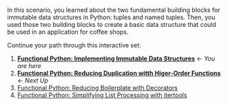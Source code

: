 In this scenario, you learned about the two fundamental building blocks for
immutable data structures in Python: tuples and named tuples. Then, you used
those two building blocks to create a basic data structure that could be used
in an application for coffee shops.

Continue your path through this interactive set:

1. **[Functional Python: Implementing Immutable Data Structures](https://learning.oreilly.com/scenarios/-/9781492094838)** &#8592; *You are here*
2. **[Functional Python: Reducing Duplication witth Higer-Order Functions](https://learning.oreilly.com/scenarios/-/9781492094845)** &#8592; *Next Up*
3. [Functional Python: Reducing Boilerplate with Decorators](https://learning.oreilly.com/scenarios/-/9781492094852)
4. [Functional Python: Simplifying List Processing with itertools](https://learning.oreilly.com/scenarios/-/9781492094869)
